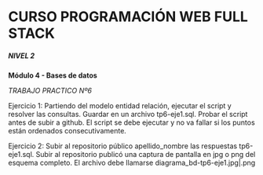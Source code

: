 
#  CURSO PROGRAMACIÓN WEB FULL STACK
##### NIVEL 2
**Módulo 4 - Bases de datos**

*TRABAJO PRACTICO Nº6*

Ejercicio 1:
Partiendo del modelo entidad relación, ejecutar el script y resolver las consultas. Guardar en un archivo tp6-eje1.sql. Probar el script antes de subir a github. El script se debe ejecutar y no va fallar si los puntos están ordenados consecutivamente. 

Ejercicio 2:
Subir al repositorio público apellido_nombre las respuestas tp6-eje1.sql. Subir al repositorio publicó una captura de pantalla en jpg o png del esquema completo. El archivo debe llamarse diagrama_bd-tp6-eje1.jpg|.png
